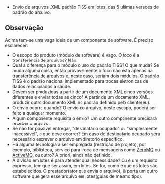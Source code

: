 - Envio de arquivos .XML padrão TISS em lotes, das 5 ultimas versoes de padrão do arquivo.

## Observação

Acima tem-se uma vaga ideia de um componente de software. É preciso esclarecer:

- O escopo do produto (módulo de software) é vago. O foco é a transferência de arquivos?
    Não.
- Qual a diferença para o módulo o uso do padrão TISS? O que muda? Se muda alguma coisa, então provavelmente o foco não está apenas na transferência de arquivos e, neste caso, seriam dois módulos. 
    O padrão TISS é o padrão nacional implementado para trocas eletronicas de dados relacionados a saúde.
- Devem ser produzidas a partir de um documento XML cinco versões diferentes e enviar todas as cinco?
    A partir de um documento XML, produzir outro documento XML no padrão definido pelo cliente(eu).
- O envio ocorre quando?
    O envio do arquivo, neste escopo, poderá ser feito a qualquer momento.
- Algum componente requisita o envio?
    Um outro componente precisará receber o arquivo.
- Se não for possível entregar, "destinatário ocupado" ou "simplesmente inacessível", o que deve ocorrer?
    Em caso de destinatario ocupado será necessário escrever o arquivo em diretorio especifico.
- Há alguma tecnologia a ser empregada (restrição de projeto), por exemplo, biblioteca, serviço para troca de mensagens como [ZeroMQ](https://zeromq.org/) ou [ActiveMQ](https://activemq.apache.org/), ou outro?
    A priori, ainda não definido.
- A divisão em lotes é para atender qual necessidade? Ou é um requisito expresso, tem que ser assim, em lotes. Se for, como é que os lotes são estabelecidos. 
    O prestador(ator que envia o arquivo), já porta um outro software que gera esse arquivo em lotes(guias de mesmo tipo).
